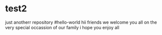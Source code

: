 # test2
just anotherr repository
#hello-world 
hii friends 
we welcome you all on the very special occassion of our family i hope you enjoy all
